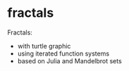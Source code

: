 # fractals

Fractals:
* with turtle graphic
* using iterated function systems
* based on Julia and Mandelbrot sets
